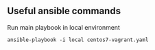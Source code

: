 ## Useful ansible commands

Run main playbook in local environment

```
ansible-playbook -i local centos7-vagrant.yaml
```
